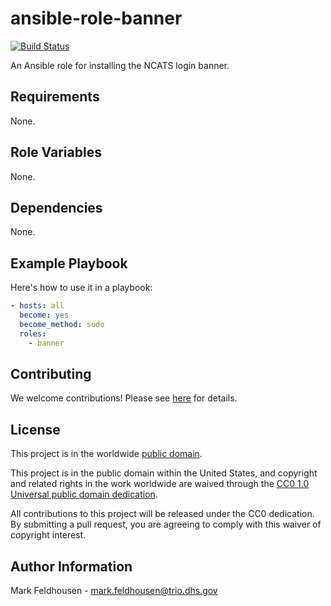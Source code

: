 # ansible-role-banner #

[![Build Status](https://travis-ci.com/cisagov/ansible-role-banner.svg?branch=develop)](https://travis-ci.com/cisagov/ansible-role-banner)

An Ansible role for installing the NCATS login banner.

## Requirements ##

None.

## Role Variables ##

None.

## Dependencies ##

None.

## Example Playbook ##

Here's how to use it in a playbook:

```yaml
- hosts: all
  become: yes
  become_method: sudo
  roles:
    - banner
```

## Contributing ##

We welcome contributions!  Please see [here](CONTRIBUTING.md) for
details.

## License ##

This project is in the worldwide [public domain](LICENSE.md).

This project is in the public domain within the United States, and
copyright and related rights in the work worldwide are waived through
the [CC0 1.0 Universal public domain
dedication](https://creativecommons.org/publicdomain/zero/1.0/).

All contributions to this project will be released under the CC0
dedication. By submitting a pull request, you are agreeing to comply
with this waiver of copyright interest.

## Author Information ##

Mark Feldhousen - <mark.feldhousen@trio.dhs.gov>
